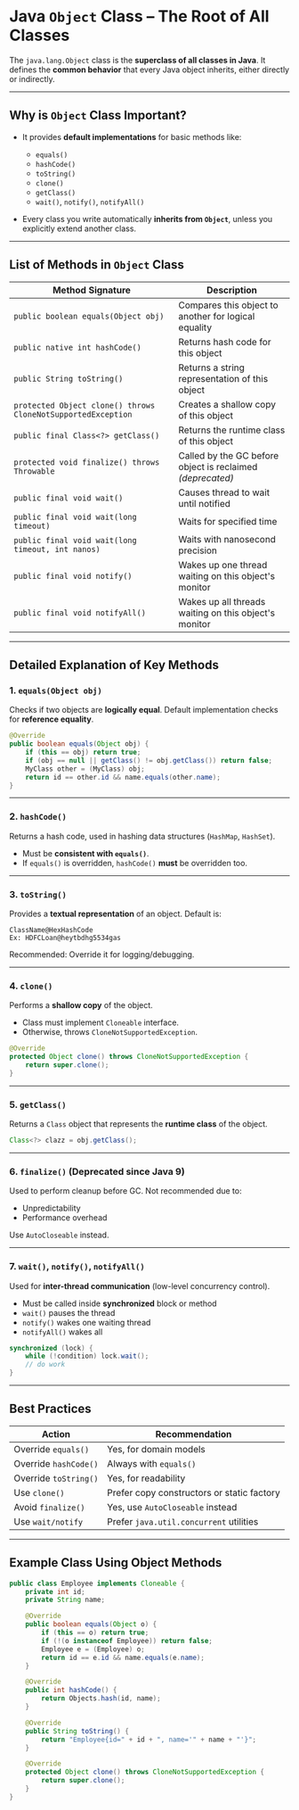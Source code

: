 #  Java `Object` Class – The Root of All Classes

The `java.lang.Object` class is the **superclass of all classes in Java**. It defines the **common behavior** that every Java object inherits, either directly or indirectly.

---

## Why is `Object` Class Important?

- It provides **default implementations** for basic methods like:
  - `equals()`
  - `hashCode()`
  - `toString()`
  - `clone()`
  - `getClass()`
  - `wait()`, `notify()`, `notifyAll()`

- Every class you write automatically **inherits from `Object`**, unless you explicitly extend another class.

---

## List of Methods in `Object` Class

| Method Signature                                | Description |
|--------------------------------------------------|-------------|
| `public boolean equals(Object obj)`             | Compares this object to another for logical equality |
| `public native int hashCode()`                  | Returns hash code for this object |
| `public String toString()`                      | Returns a string representation of this object |
| `protected Object clone() throws CloneNotSupportedException` | Creates a shallow copy of this object |
| `public final Class<?> getClass()`              | Returns the runtime class of this object |
| `protected void finalize() throws Throwable`    | Called by the GC before object is reclaimed *(deprecated)* |
| `public final void wait()`                      | Causes thread to wait until notified |
| `public final void wait(long timeout)`          | Waits for specified time |
| `public final void wait(long timeout, int nanos)` | Waits with nanosecond precision |
| `public final void notify()`                    | Wakes up one thread waiting on this object's monitor |
| `public final void notifyAll()`                 | Wakes up all threads waiting on this object's monitor |

---

## Detailed Explanation of Key Methods

### 1. `equals(Object obj)`
Checks if two objects are **logically equal**. Default implementation checks for **reference equality**.

```java
@Override
public boolean equals(Object obj) {
    if (this == obj) return true;
    if (obj == null || getClass() != obj.getClass()) return false;
    MyClass other = (MyClass) obj;
    return id == other.id && name.equals(other.name);
}
```

---

### 2. `hashCode()`
Returns a hash code, used in hashing data structures (`HashMap`, `HashSet`).

- Must be **consistent with `equals()`**.
- If `equals()` is overridden, `hashCode()` **must** be overridden too.

---

### 3. `toString()`
Provides a **textual representation** of an object. Default is:
```
ClassName@HexHashCode
Ex: HDFCLoan@heytbdhg5534gas

```

 Recommended: Override it for logging/debugging.

---

### 4. `clone()`
Performs a **shallow copy** of the object.

- Class must implement `Cloneable` interface.
- Otherwise, throws `CloneNotSupportedException`.

```java
@Override
protected Object clone() throws CloneNotSupportedException {
    return super.clone();
}
```

---

### 5. `getClass()`
Returns a `Class` object that represents the **runtime class** of the object.

```java
Class<?> clazz = obj.getClass();
```

---

### 6. `finalize()` (Deprecated since Java 9)
Used to perform cleanup before GC. Not recommended due to:
- Unpredictability
- Performance overhead

Use `AutoCloseable` instead.

---

### 7. `wait()`, `notify()`, `notifyAll()`
Used for **inter-thread communication** (low-level concurrency control).

- Must be called inside **synchronized** block or method
- `wait()` pauses the thread
- `notify()` wakes one waiting thread
- `notifyAll()` wakes all

```java
synchronized (lock) {
    while (!condition) lock.wait();
    // do work
}
```

---

##  Best Practices

| Action                 | Recommendation |
|------------------------|----------------|
| Override `equals()`    | Yes, for domain models |
| Override `hashCode()`  | Always with `equals()` |
| Override `toString()`  | Yes, for readability |
| Use `clone()`          | Prefer copy constructors or static factory |
| Avoid `finalize()`     | Yes, use `AutoCloseable` instead |
| Use `wait/notify`      | Prefer `java.util.concurrent` utilities |

---

##  Example Class Using Object Methods

```java
public class Employee implements Cloneable {
    private int id;
    private String name;

    @Override
    public boolean equals(Object o) {
        if (this == o) return true;
        if (!(o instanceof Employee)) return false;
        Employee e = (Employee) o;
        return id == e.id && name.equals(e.name);
    }

    @Override
    public int hashCode() {
        return Objects.hash(id, name);
    }

    @Override
    public String toString() {
        return "Employee{id=" + id + ", name='" + name + "'}";
    }

    @Override
    protected Object clone() throws CloneNotSupportedException {
        return super.clone();
    }
}
```
